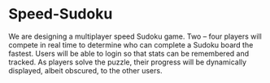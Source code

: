 # Speed-Sudoku
We are designing a multiplayer speed Sudoku game. Two – four players will compete in real time to determine who can complete a Sudoku board the fastest. Users will be able to login so that stats can be remembered and tracked. As players solve the puzzle, their progress will be dynamically displayed, albeit obscured, to the other users. 
